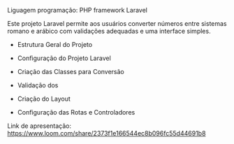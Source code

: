 Liguagem programação: PHP framework Laravel  

Este projeto Laravel permite aos usuários converter números entre sistemas romano e arábico com validações adequadas e uma interface simples. 

* Estrutura Geral do Projeto
  
* Configuração do Projeto Laravel
  
* Criação das Classes para Conversão
  
* Validação dos 

* Criação do Layout
  
* Configuração das Rotas e Controladores

Link de apresentação:
https://www.loom.com/share/2373f1e166544ec8b096fc55d44691b8
